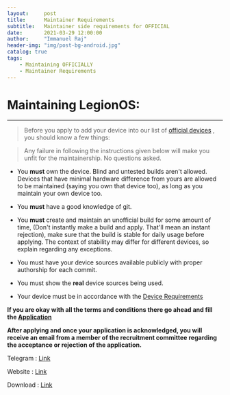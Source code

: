 ```yaml
---
layout:     post
title:      Maintainer Requirements
subtitle:   Maintainer side requirements for OFFICIAL
date:       2021-03-29 12:00:00
author:     "Immanuel Raj"
header-img: "img/post-bg-android.jpg"
catalog: true
tags:
    - Maintaining OFFICIALLY
    - Maintainer Requirements
---
```


# Maintaining LegionOS:
---
>Before you apply to add your device into our list of [official devices](https://github.com/Project-LegionOS/vendor_legion/blob/11/legion.devices) , you should know a few things:

>Any failure in following the instructions given below will make you unfit for the maintainership. No questions asked.

- You **must** own the device. Blind and untested builds aren't allowed. Devices that have minimal hardware difference from yours are allowed to be maintained (saying you own that device too), as long as you maintain your own device too.

- You **must** have a good knowledge of git.

- You **must** create and maintain an unofficial build for some amount of time, (Don't instantly make a build and apply. That'll mean an instant rejection), make sure that the build is stable for daily usage before applying. The context of stability may differ for different devices, so explain regarding any exceptions.

- You must have your device sources available publicly with proper authorship for each commit.

- You must show the **real** device sources being used.

- Your device must be in accordance with the [Device Requirements](2021-03-29-devicerequirements)


**If you are okay with all the terms and conditions there go ahead and fill the [Application](https://forms.gle/YGLuS9YMHxmcjH8F9)**

**After applying and once your application is acknowledged, you will receive an email from a member of the recruitment committee regarding the acceptance or rejection of the application.**

Telegram  : [Link](https://t.me/legionos)
    
Website    : [Link](https://legionos.org/)
    
Download : [Link](https://legionos.org/download/#/)
